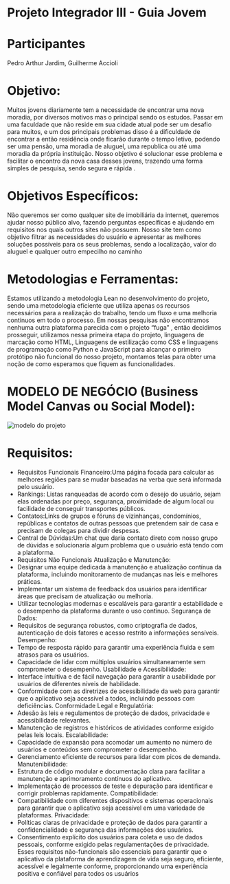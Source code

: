 # Projeto Integrador III - Guia Jovem
# Participantes
Pedro Arthur Jardim, Guilherme Accioli
# Objetivo:
Muitos jovens diariamente tem a necessidade de encontrar uma
nova moradia, por diversos motivos mas o principal sendo os
estudos. Passar em uma faculdade que não reside em sua cidade
atual pode ser um desafio para muitos, e um dos principais
problemas disso é a dificuldade de encontrar a então residência
onde ficarão durante o tempo letivo, podendo ser uma pensão,
uma moradia de aluguel, uma republica ou até uma moradia da
própria instituição.
Nosso objetivo é solucionar esse problema e facilitar o encontro
da nova casa desses jovens, trazendo uma forma simples de
pesquisa, sendo segura e rápida .
# Objetivos Específicos:
Não queremos ser como qualquer site de imobiliária da internet,
queremos ajudar nosso público alvo, fazendo perguntas específicas e
ajudando em requisitos nos quais outros sites não possuem.
Nosso site tem como objetivo filtrar as necessidades do usuário e
apresentar as melhores soluções possíveis para os seus problemas,
sendo a localização, valor do aluguel e qualquer outro empecilho no
caminho
# Metodologias e Ferramentas: 
Estamos utilizando a metodologia Lean no desenvolvimento do projeto, sendo uma
metodologia eficiente que utiliza apenas os recursos necessários para a realização do trabalho,
tendo um fluxo e uma melhoria contínuos em todo o processo.
Em nossas pesquisas não encontramos nenhuma outra plataforma parecida com o projeto
“fuga”
, então decidimos prosseguir, utilizamos nessa primeira etapa do projeto, linguagens de
marcação como HTML, Linguagens de estilização como CSS e linguagens de programação como
Python e JavaScript para alcançar o primeiro protótipo não funcional do nosso projeto,
montamos telas para obter uma noção de como esperamos que fiquem as funcionalidades.
# MODELO DE NEGÓCIO (Business Model Canvas ou Social Model):
![modelo do projeto](https://github.com/user-attachments/assets/e93a1768-9458-4c43-a1d3-dcf04e189202)
# Requisitos: 
- Requisitos Funcionais
Financeiro:Uma página focada para calcular as melhores regiões para se mudar
baseadas na verba que será informada pelo usuário.
- Rankings: Listas ranqueadas de acordo com o desejo do usuário, sejam elas
ordenadas por preço, segurança, proximidade de algum local ou facilidade de
conseguir transportes públicos.
- Contatos:Links de grupos e fóruns de vizinhanças, condomínios, repúblicas e
contatos de outras pessoas que pretendem sair de casa e precisam de colegas para
dividir despesas.
- Central de Dúvidas:Um chat que daria contato direto com nosso grupo de dúvidas e
solucionaria algum problema que o usuário está tendo com a plataforma.
- Requisitos Não Funcionais
Atualização e Manutenção:
- Designar uma equipe dedicada à manutenção e atualização contínua da plataforma,
incluindo monitoramento de mudanças nas leis e melhores práticas.
- Implementar um sistema de feedback dos usuários para identificar áreas que
precisam de atualização ou melhoria.
- Utilizar tecnologias modernas e escaláveis para garantir a estabilidade e o
desempenho da plataforma durante o uso contínuo.
Segurança de Dados:
- Requisitos de segurança robustos, como criptografia de dados, autenticação de dois
fatores e acesso restrito a informações sensíveis.
Desempenho:
- Tempo de resposta rápido para garantir uma experiência fluida e sem atrasos para
os usuários.
- Capacidade de lidar com múltiplos usuários simultaneamente sem comprometer o
desempenho.
Usabilidade e Acessibilidade:
- Interface intuitiva e de fácil navegação para garantir a usabilidade por usuários de
diferentes níveis de habilidade.
- Conformidade com as diretrizes de acessibilidade da web para garantir que o
aplicativo seja acessível a todos, incluindo pessoas com deficiências.
Conformidade Legal e Regulatória:
- Adesão às leis e regulamentos de proteção de dados, privacidade e acessibilidade
relevantes.
- Manutenção de registros e históricos de atividades conforme exigido pelas leis
locais.
Escalabilidade:
- Capacidade de expansão para acomodar um aumento no número de usuários e
conteúdos sem comprometer o desempenho.
- Gerenciamento eficiente de recursos para lidar com picos de demanda.
Manutenibilidade:
- Estrutura de código modular e documentação clara para facilitar a manutenção e
aprimoramento contínuos do aplicativo.
- Implementação de processos de teste e depuração para identificar e corrigir
problemas rapidamente.
Compatibilidade:
- Compatibilidade com diferentes dispositivos e sistemas operacionais para garantir
que o aplicativo seja acessível em uma variedade de plataformas.
Privacidade:
- Políticas claras de privacidade e proteção de dados para garantir a confidencialidade
e segurança das informações dos usuários.
- Consentimento explícito dos usuários para coleta e uso de dados pessoais,
conforme exigido pelas regulamentações de privacidade.
Esses requisitos não-funcionais são essenciais para garantir que o aplicativo da plataforma
de aprendizagem de vida seja seguro, eficiente, acessível e legalmente conforme,
proporcionando uma experiência positiva e confiável para todos os usuários



